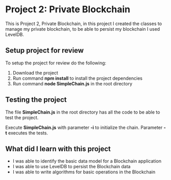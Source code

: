 # Project 2: Private Blockchain

This is Project 2, Private Blockchain, in this project I created the classes to manage my private blockchain, to be able to persist my blockchain I used LevelDB.

## Setup project for review

To setup the project for review do the following:
1. Download the project
2. Run command __npm install__ to install the project dependencies
3. Run command __node SimpleChain.js__ in the root directory

## Testing the project

The file __SimpleChain.js__ in the root directory has all the code to be able to test the project.

Execute __SimpleChain.js__ with parameter __-i__ to initialize the chain. Parameter __-t__ executes the tests.

## What did I learn with this project

* I was able to identify the basic data model for a Blockchain application
* I was able to use LevelDB to persist the Blockchain data
* I was able to write algorithms for basic operations in the Blockchain
